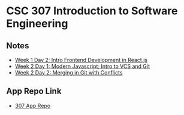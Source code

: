 # CSC 307 Introduction to Software Engineering

## Notes

- [Week 1 Day 2: Intro Frontend Development in React.js](notes/w1d2.md)
- [Week 2 Day 1: Modern Javascript; Intro to VCS and Git](notes/w2d1.md)
- [Week 2 Day 2: Merging in Git with Conflicts](notes/w2d2.md)

## App Repo Link

- [307 App Repo](https://github.com/ishaansathaye/css-307-app)
